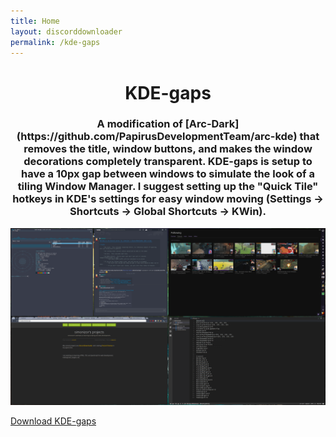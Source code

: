 ```yaml
---
title: Home
layout: discorddownloader
permalink: /kde-gaps
---
```

<h1 align="center">KDE-gaps</h1>
<h3 align="center">A modification of [Arc-Dark](https://github.com/PapirusDevelopmentTeam/arc-kde) that removes the title, window buttons, and makes the window decorations completely transparent.  KDE-gaps is setup to have a 10px gap between windows to simulate the look of a tiling Window Manager.  I suggest setting up the "Quick Tile" hotkeys in KDE's settings for easy window moving (Settings -> Shortcuts -> Global Shortcuts -> KWin).</h3>

![kde-gaps](https://raw.githubusercontent.com/simoniz0r/kde-gaps/master/KDE-gaps.png)


<a align="center" href="https://store.kde.org/p/1172116/">Download KDE-gaps</a>
